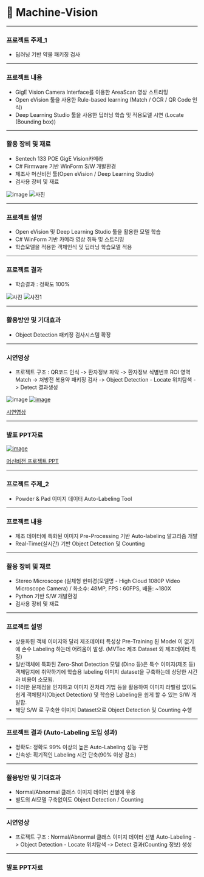 # 📸 Machine-Vision
---
### 프로젝트 주제_1
- 딥러닝 기반 약물 패키징 검사

---
### 프로젝트 내용
- GigE Vision Camera Interface를 이용한 AreaScan 영상 스트리밍
- Open eVision 툴을 사용한 Rule-based learning (Match / OCR / QR Code 인식)
- Deep Learning Studio 툴을 사용한 딥러닝 학습 및 적용모델 시연 (Locate (Bounding box))

---
### 활용 장비 및 재료
- Sentech 133 POE GigE Vision카메라
- C# Firmware 기반 WinForm S/W 개발환경
- 제조사 머신비전 툴(Open eVision / Deep Learning Studio)
- 검사용 장비 및 재료
  
![image](https://github.com/kwanyeong/Machine-Vision/assets/124857002/3d5503cf-3614-40bd-a543-d05c04dc1538)
![사진](https://github.com/kwanyeong/Machine-Vision/assets/124857002/1dd7d669-85c8-4468-8ca4-1628875a3944)


---
### 프로젝트 설명
- Open eVision 및 Deep Learning Studio 툴을 활용한 모델 학습
- C# WinForm 기반 카메라 영상 취득 및 스트리밍
- 학습모델을 적용한 객체인식 및 딥러닝 학습모델 적용

---
### 프로젝트 결과
- 학습결과 : 정확도 100%

![사진](https://github.com/kwanyeong/Machine-Vision/assets/124857002/ded7fcad-dd79-4275-a657-b438f5d0a62c)
![사진1](https://github.com/kwanyeong/Machine-Vision/assets/124857002/669405b1-464d-4b5e-9a8e-0a35fb60320c)





---
### 활용방안 및 기대효과
- Object Detection 패키징 검사시스템 확장


---
### 시연영상
- 프로젝트 구조 : QR코드 인식 -> 환자정보 파악 -> 환자정보 식별번호 ROI 영역 Match -> 처방전 복용약 패키징 검사 -> Object Detection - Locate 위치탐색 -> Detect 결과생성

![image](https://github.com/kwanyeong/Machine-Vision/assets/124857002/6d0f373a-cbe9-4460-bf97-982b136b92e8)
[![image](https://github.com/kwanyeong/Machine-Vision/assets/124857002/67af54d5-5943-4bb3-aed6-b9d1464323d4)](https://www.youtube.com/watch?v=bYPGRWwtdWc)

[시연영상](https://www.youtube.com/watch?v=bYPGRWwtdWc)

---
### 발표 PPT자료
[![image](https://github.com/kwanyeong/Machine-Vision/assets/124857002/f7b2b9a4-f938-486f-82ca-6ca065e4aabd)](https://github.com/kwanyeong/Machine-Vision/files/15148029/default.pptx)



[머신비전 프로젝트 PPT](https://github.com/kwanyeong/Machine-Vision/files/15148029/default.pptx)

---
### 프로젝트 주제_2
- Powder & Pad 이미지 데이터 Auto-Labeling Tool

---
### 프로젝트 내용
- 제조 데이터에 특화된 이미지 Pre-Processing 기반 Auto-labeling 알고리즘 개발
- Real-Time(실시간) 기반 Object Detection 및 Counting 


---
### 활용 장비 및 재료
- Stereo Microscope (실체형 현미경(모델명 - High Cloud 1080P Video Microscope Camera) / 화소수: 48MP, FPS : 60FPS, 배율: ~180X
- Python 기반 S/W 개발환경
- 검사용 장비 및 재료

---
### 프로젝트 설명
- 상용화된 객체 이미지와 달리 제조데이터 특성상 Pre-Training 된 Model 이 없기에 손수 Labeling 하는데 어려움이 발생. (MVTec 제조 Dataset 외 제조데이터 특징)  
- 일반객체에 특화된 Zero-Shot Detection 모델 (Dino 등)은 특수 이미지(제조 등) 객체탐지에 취약하기에 학습용 labeling 이미지 dataset을 구축하는데 상당한 시간과 비용이 소모됨.
- 이러한 문제점을 인지하고 이미지 전처리 기법 등을 활용하여 이미지 라벨링 없이도 쉽게 객체탐지(Object Detection) 및 학습용 Labeling을 쉽게 할 수 있는 S/W 개발함.
- 해당 S/W 로 구축한 이미지 Dataset으로 Object Detection 및 Counting 수행

---
### 프로젝트 결과 (Auto-Labeling 도입 성과)
- 정확도: 정확도 99% 이상의 높은 Auto-Labeling 성능 구현
- 신속성: 획기적인 Labeling 시간 단축(90% 이상 감소)

---
### 활용방안 및 기대효과
- Normal/Abnormal 클래스 이미지 데이터 선별에 유용
- 별도의 AI모델 구축없이도 Object Detection / Counting

---
### 시연영상
- 프로젝트 구조 : Normal/Abnormal 클래스 이미지 데이터 선별 Auto-Labeling -> Object Detection - Locate 위치탐색 -> Detect 결과(Counting 정보) 생성

---
### 발표 PPT자료
